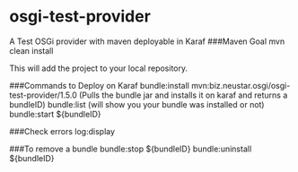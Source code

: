 # osgi-test-provider
A Test OSGi provider with maven deployable in Karaf
###Maven Goal
mvn clean install 

This will add the project to your local repository.


###Commands to Deploy on Karaf
bundle:install mvn:biz.neustar.osgi/osgi-test-provider/1.5.0 (Pulls the bundle jar and installs it on karaf and returns a bundleID)
bundle:list  (will show you your bundle was installed or not)
bundle:start ${bundleID}

###Check errors
log:display

###To remove a bundle
bundle:stop ${bundleID}
bundle:uninstall ${bundleID}
